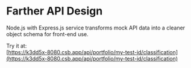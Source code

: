 # Farther API Design

Node.js with Express.js service transforms mock API data into a cleaner object schema for front-end use.

Try it at:  
[https://k3dd5x-8080.csb.app/api/portfolio/my-test-id/classification](https://k3dd5x-8080.csb.app/api/portfolio/my-test-id/classification)
